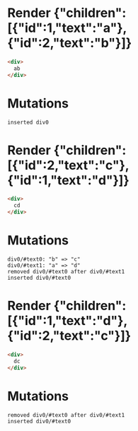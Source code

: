 # Render {"children":[{"id":1,"text":"a"},{"id":2,"text":"b"}]}
```html
<div>
  ab
</div>
```

# Mutations
```
inserted div0
```


# Render {"children":[{"id":2,"text":"c"},{"id":1,"text":"d"}]}
```html
<div>
  cd
</div>
```

# Mutations
```
div0/#text0: "b" => "c"
div0/#text1: "a" => "d"
removed div0/#text0 after div0/#text1
inserted div0/#text0
```


# Render {"children":[{"id":1,"text":"d"},{"id":2,"text":"c"}]}
```html
<div>
  dc
</div>
```

# Mutations
```
removed div0/#text0 after div0/#text1
inserted div0/#text0
```